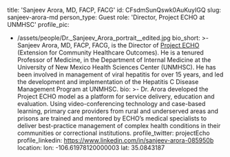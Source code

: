 title: 'Sanjeev Arora, MD, FACP, FACG'
id: CFsdmSunQswk0AuKuyIGQ
slug: sanjeev-arora-md
person_type: Guest
role: 'Director, Project ECHO at UNMHSC'
profile_pic:
  - /assets/people/Dr._Sanjeev_Arora_portrait__edited.jpg
bio_short: >-
  Sanjeev Arora, MD, FACP, FACG, is the Director of [Project
  ECHO](http://echo.unm.edu/) (Extension for Community Healthcare Outcomes). He
  is a tenured Professor of Medicine, in the Department of Internal Medicine at
  the University of New Mexico Health Sciences Center (UNMHSC). He has been
  involved in management of viral hepatitis for over 15 years, and led the
  development and implementation of the Hepatitis C Disease Management Program
  at UNMHSC.
bio: >-
  Dr. Arora developed the Project ECHO model as a platform for service delivery,
  education and evaluation. Using video-conferencing technology and case-based
  learning, primary care providers from rural and underserved areas and prisons
  are trained and mentored by ECHO’s medical specialists to deliver
  best-practice management of complex health conditions in their communities or
  correctional institutions.
profile_twitter: projectEcho
profile_linkedin: https://www.linkedin.com/in/sanjeev-arora-085950b
location:
  lon: -106.61978120000003
  lat: 35.0843187
